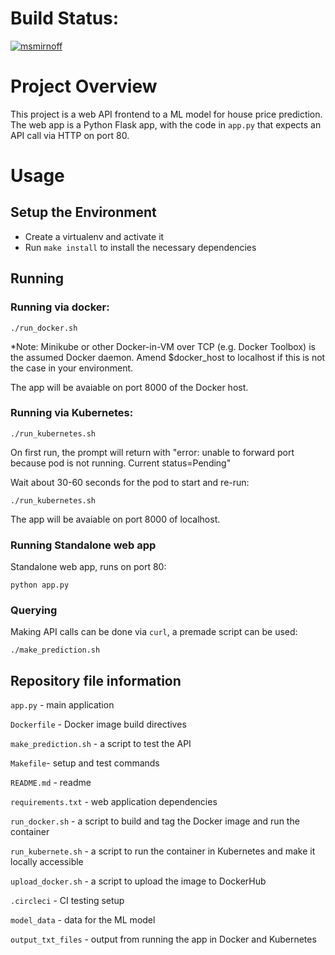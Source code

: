 # Build Status:
[![msmirnoff](https://circleci.com/gh/msmirnoff/project_ml_microservice_k8s.svg?style=svg)](https://circleci.com/gh/msmirnoff/project_ml_microservice_k8s)

# Project Overview

This project is a web API frontend to a ML model for house price prediction.
The web app is a Python Flask app, with the code in `app.py` that expects an API call via HTTP on port 80.

# Usage

## Setup the Environment

* Create a virtualenv and activate it
* Run `make install` to install the necessary dependencies

## Running

### Running via docker:

    ./run_docker.sh

*Note: Minikube or other Docker-in-VM over TCP (e.g. Docker Toolbox) is the assumed Docker daemon.
Amend $docker_host to localhost if this is not the case in your environment.

The app will be avaiable on port 8000 of the Docker host.

### Running via Kubernetes:

    ./run_kubernetes.sh

On first run, the prompt will return with "error: unable to forward port because pod is not running. Current status=Pending"

Wait about 30-60 seconds for the pod to start and re-run:

    ./run_kubernetes.sh

The app will be avaiable on port 8000 of localhost.

### Running Standalone web app

Standalone web app, runs on port 80:

    python app.py

### Querying

Making API calls can be done via `curl`, a premade script can be used:

    ./make_prediction.sh

## Repository file information

`app.py` - main application

`Dockerfile` - Docker image build directives

`make_prediction.sh` - a script to test the API

`Makefile`- setup and test commands

`README.md` - readme

`requirements.txt` - web application dependencies

`run_docker.sh` - a script to build and tag the Docker image and run the container

`run_kubernete.sh` - a script to run the container in Kubernetes and make it locally accessible

`upload_docker.sh` - a script to upload the image to DockerHub

`.circleci` - CI testing setup

`model_data` - data for the ML model

`output_txt_files` - output from running the app in Docker and Kubernetes
